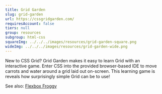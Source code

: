 ```yaml
---
title: Grid Garden
slug: grid-garden
url: https://cssgridgarden.com/
requiresAccount: false
tiers: null
group: resources
subgroup: html-css
squareImg: ../../../images/resources/grid-garden-square.png
wideImg: ../../../images/resources/grid-garden-wide.png
---
```


New to CSS Grid?  Grid Garden makes it easy to learn Grid with an interactive game.  Enter CSS into the provided browser-based IDE to move carrots and water around a grid laid out on-screen.  This learning game is reveals how surprisingly simple Grid can be to use!

See also: <a href="#flexbox-froggy">Flexbox Froggy</a>